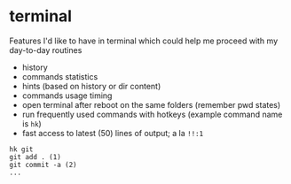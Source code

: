 # terminal
Features I'd like to have in terminal which could help me proceed with my day-to-day routines

- history
- commands statistics
- hints (based on history or dir content)
- commands usage timing
- open terminal after reboot on the same folders (remember pwd states)
- run frequently used commands with hotkeys (example command name is `hk`)
- fast access to latest (50) lines of output; a la `!!:1`
```
hk git
git add . (1)
git commit -a (2)
...
```
